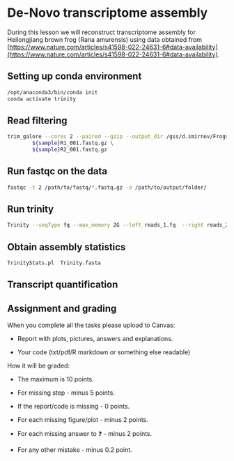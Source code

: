 # De-Novo transcriptome assembly

During this lesson we will reconstruct transcriptome assembly for Heilongjiang brown frog (Rana amurensis) using data obtained from [https://www.nature.com/articles/s41598-022-24631-6#data-availability](https://www.nature.com/articles/s41598-022-24631-6#data-availability). 


## Setting up conda environment
``` bash
/opt/anaconda3/bin/conda init 
conda activate trinity
```

## Read filtering
``` bash
trim_galore --cores 2 --paired --gzip --output_dir /gss/d.smirnov/Frogs/new_data/2022_03_23/Shekhovtsov_RSF_2021/filtered/ \
        ${sample}R1_001.fastq.gz \
        ${sample}R2_001.fastq.gz
```

## Run fastqc on the data 
``` bash
fastqc -t 2 /path/to/fastq/*.fastq.gz -o /path/to/output/folder/
```

## Run trinity

``` bash
Trinity --seqType fq --max_memory 2G --left reads_1.fq  --right reads_2.fq --CPU 2
```


## Obtain assembly statistics
``` bash
TrinityStats.pl  Trinity.fasta
```

## Transcript quantification


## Assignment and grading

When you complete all the tasks please upload to Canvas:

* Report with plots, pictures, answers and explanations.

* Your code (txt/pdf/R markdown or something else readable)

How it will be graded:
* The maximum is 10 points.

* For missing step - minus 5 points.

* If the report/code is missing - 0 points.

* For each missing figure/plot - minus 2 points.

* For each missing answer to ❓ - minus 2 points.

* For any other mistake - minus 0.2 point.

